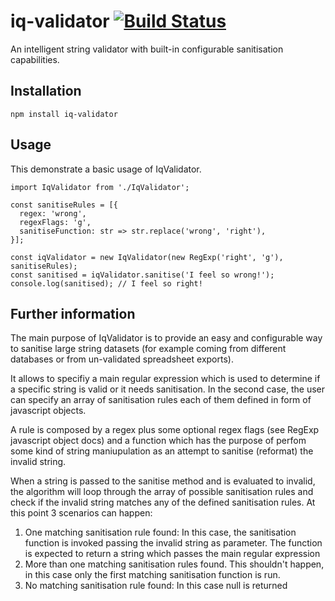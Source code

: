 # iq-validator [![Build Status](https://travis-ci.org/gabric098/iq-validator.svg?branch=master)](https://travis-ci.org/gabric098/iq-validator)

An intelligent string validator with built-in configurable sanitisation capabilities.

## Installation
```
npm install iq-validator
```

## Usage
This demonstrate a basic usage of IqValidator.
```
import IqValidator from './IqValidator';

const sanitiseRules = [{
  regex: 'wrong',
  regexFlags: 'g',
  sanitiseFunction: str => str.replace('wrong', 'right'),
}];

const iqValidator = new IqValidator(new RegExp('right', 'g'), sanitiseRules);
const sanitised = iqValidator.sanitise('I feel so wrong!');
console.log(sanitised); // I feel so right!
```
## Further information
The main purpose of IqValidator is to provide an easy and configurable way to sanitise large string datasets (for example coming from different databases or from un-validated spreadsheet exports).

It allows to specifiy a main regular expression which is used to determine if a specific string is valid or it needs sanitisation. In the second case, the user can specify an array of sanitisation rules each of them defined in form of javascript objects.

A rule is composed by a regex plus some optional regex flags (see RegExp javascript object docs) and a function which has the purpose of perfom some kind of string maniupulation as an attempt to sanitise (reformat) the invalid string.

When a string is passed to the sanitise method and is evaluated to invalid, the algorithm will loop through the array of possible sanitisation rules and check if the invalid string matches any of the defined sanitisation rules. At this point 3 scenarios can happen:
  1. One matching sanitisation rule found:  In this case, the sanitisation function is invoked passing the invalid string as  parameter. The function is expected to return a string which passes the main regular  expression
  2. More than one matching sanitisation rules found. This shouldn't happen, in this case  only the first matching sanitisation function is run.
  3. No matching sanitisation rule found:  In this case null is returned
